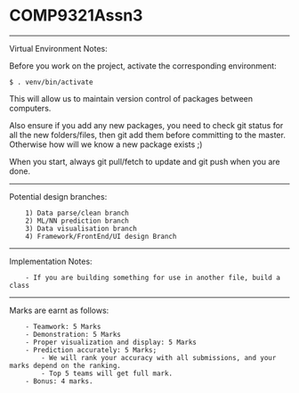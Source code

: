 # COMP9321Assn3
------------
Virtual Environment Notes:

Before you work on the project, activate the corresponding environment:
    
    $ . venv/bin/activate
    
This will allow us to maintain version control of packages between computers.
    
Also ensure if you add any new packages, you need to check git status for all the new folders/files,
then git add them before committing to the master. Otherwise how will we know a new package exists ;)
    
When you start, always git pull/fetch to update and git push when you are done.

-----------
Potential design branches:

        1) Data parse/clean branch
        2) ML/NN prediction branch
        3) Data visualisation branch
        4) Framework/FrontEnd/UI design Branch 

-----------
Implementation Notes:

        - If you are building something for use in another file, build a class

------------
Marks are earnt as follows:
    
        - Teamwork: 5 Marks
        - Demonstration: 5 Marks
        - Proper visualization and display: 5 Marks
        - Prediction accurately: 5 Marks; 
            - We will rank your accuracy with all submissions, and your marks depend on the ranking.
            - Top 5 teams will get full mark.
        - Bonus: 4 marks.
